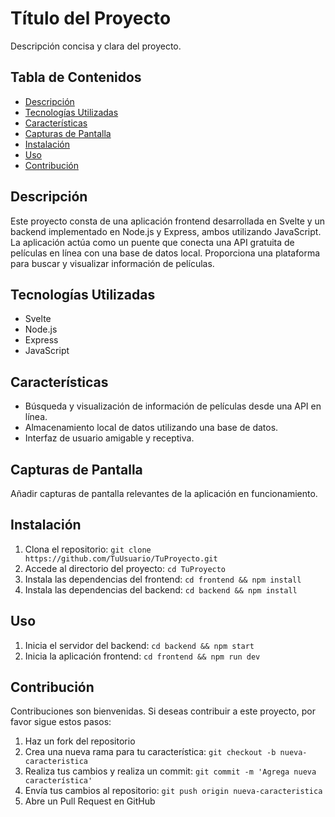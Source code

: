 # Título del Proyecto

Descripción concisa y clara del proyecto.

## Tabla de Contenidos

- [Descripción](#descripción)
- [Tecnologías Utilizadas](#tecnologías-utilizadas)
- [Características](#características)
- [Capturas de Pantalla](#capturas-de-pantalla)
- [Instalación](#instalación)
- [Uso](#uso)
- [Contribución](#contribución)

## Descripción

Este proyecto consta de una aplicación frontend desarrollada en Svelte y un backend implementado en Node.js y Express, ambos utilizando JavaScript. La aplicación actúa como un puente que conecta una API gratuita de películas en línea con una base de datos local. Proporciona una plataforma para buscar y visualizar información de películas.

## Tecnologías Utilizadas

- Svelte
- Node.js
- Express
- JavaScript

## Características

- Búsqueda y visualización de información de películas desde una API en línea.
- Almacenamiento local de datos utilizando una base de datos.
- Interfaz de usuario amigable y receptiva.

## Capturas de Pantalla

Añadir capturas de pantalla relevantes de la aplicación en funcionamiento.

## Instalación

1. Clona el repositorio: `git clone https://github.com/TuUsuario/TuProyecto.git`
2. Accede al directorio del proyecto: `cd TuProyecto`
3. Instala las dependencias del frontend: `cd frontend && npm install`
4. Instala las dependencias del backend: `cd backend && npm install`

## Uso

1. Inicia el servidor del backend: `cd backend && npm start`
2. Inicia la aplicación frontend: `cd frontend && npm run dev`

## Contribución

Contribuciones son bienvenidas. Si deseas contribuir a este proyecto, por favor sigue estos pasos:

1. Haz un fork del repositorio
2. Crea una nueva rama para tu característica: `git checkout -b nueva-caracteristica`
3. Realiza tus cambios y realiza un commit: `git commit -m 'Agrega nueva característica'`
4. Envía tus cambios al repositorio: `git push origin nueva-caracteristica`
5. Abre un Pull Request en GitHub

